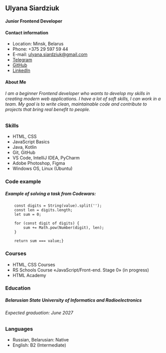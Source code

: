 ## Ulyana Siardziuk
#### Junior Frontend Developer
#### Contact information
* Location: Minsk, Belarus
* Phone: +375 29 597 59 44
* E-mail: ulyana.siardziuk@gmail.com
* [Telegram](@sardelka2_0) 
* [GitHub](ulyana0siadziuk)
* [LinkedIn](https://www.linkedin.com/in/%D1%83%D0%BB%D1%8C%D1%8F%D0%BD%D0%B0-%D1%81%D0%B5%D1%80%D0%B4%D1%8E%D0%BA-0774b8305?utm_source=share&utm_campaign=share_via&utm_content=profile&utm_medium=android_app)
#### About Me
###### I am a beginner Frontend developer who wants to develop my skills in creating modern web applications. I have a lot of soft skills, I can work in a team. My goal is to write clean, maintainable code and contribute to projects that bring real benefit to people.

### Skills
* HTML, CSS
* JavaScript Basics
* Java, Kotlin
* Git, GitHub
* VS Code, IntelliJ IDEA, PyCharm
* Adobe Photoshop, Figma
* Windows OS, Linux (Ubuntu)

### Code example 
##### Example of solving a task from Codewars:
```function narcissistic(value) {
    const digits = String(value).split('');
    const len = digits.length;
    let sum = 0;

    for (const digit of digits) {
        sum += Math.pow(Number(digit), len);
    }

    return sum === value;} 
```
### Courses
* HTML, CSS Courses
* RS Schools Course «JavaScript/Front-end. Stage 0» (in progress)
* HTML Academy

### Education
##### Belarusian State University of Informatics and Radioelectronics
###### Expected graduation: June 2027

### Languages
* Russian, Belarusian: Native
* English: B2 (Intermediate)
